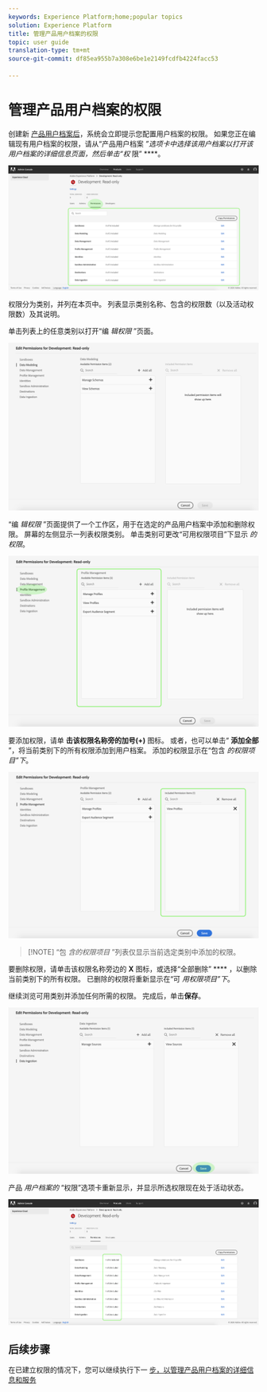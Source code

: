 ```yaml
---
keywords: Experience Platform;home;popular topics
solution: Experience Platform
title: 管理产品用户档案的权限
topic: user guide
translation-type: tm+mt
source-git-commit: df85ea955b7a308e6be1e2149fcdfb4224facc53

---
```



# 管理产品用户档案的权限

创建新 [产品用户档案后](#create-a-new-product-profile)，系统会立即提示您配置用户档案的权限。 如果您正在编辑现有用户档案的权限，请从“产品用户档案 *”选项卡中选择该用户档案以打开该用户档案的详细信息页面，然后单击“权* 限” ****。

![用户档案权限](../images/profile-permissions.png)

权限分为类别，并列在本页中。 列表显示类别名称、包含的权限数（以及活动权限数）及其说明。

单击列表上的任意类别以打开“编 *辑权限* ”页面。

![编辑权限](../images/edit-permissions.png)

“编 *辑权限* ”页面提供了一个工作区，用于在选定的产品用户档案中添加和删除权限。 屏幕的左侧显示一列表权限类别。 单击类别可更改“可用权限项目”下显示 *的权限*。

![change-permissions-类别](../images/change-permissions-category.png)

要添加权限，请单 **击该权限名称旁的加号(+)** 图标。 或者，也可以单击“ **添加全部** ”，将当前类别下的所有权限添加到用户档案。 添加的权限显示在“包含 *的权限项目”下*。

![添加权限](../images/add-permissions.png)

>[!NOTE] “包 *含的权限项目* ”列表仅显示当前选定类别中添加的权限。

要删除权限，请单击该权限名称旁边的 **X** 图标，或选择“全部删除” **** ，以删除当前类别下的所有权限。 已删除的权限将重新显示在“可 *用权限项目”下*。

继续浏览可用类别并添加任何所需的权限。 完成后，单击&#x200B;**保存**。

![权限完成](../images/permissions-finish.png)

产品 *用户档案的* “权限”选项卡重新显示，并显示所选权限现在处于活动状态。

![添加的权限](../images/added-permissions.png)

## 后续步骤

在已建立权限的情况下，您可以继续执行下一 [步，以管理产品用户档案的详细信息和服务](details-and-services.md)